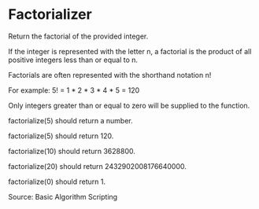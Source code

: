 # Factorializer

Return the factorial of the provided integer.

If the integer is represented with the letter n, a factorial is the product of all positive integers less than or equal to n.

Factorials are often represented with the shorthand notation n!

For example: 5! = 1 * 2 * 3 * 4 * 5 = 120

Only integers greater than or equal to zero will be supplied to the function.

factorialize(5) should return a number.

factorialize(5) should return 120.

factorialize(10) should return 3628800.

factorialize(20) should return 2432902008176640000.

factorialize(0) should return 1.

Source: Basic Algorithm Scripting